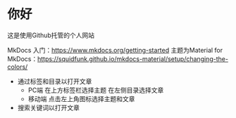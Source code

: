 # 你好

这是使用Github托管的个人网站

MkDocs 入门：https://www.mkdocs.org/getting-started
主题为Material for MkDocs：<https://squidfunk.github.io/mkdocs-material/setup/changing-the-colors/>

- 通过标签和目录以打开文章
    - PC端 在上方标签栏选择主题 在左侧目录选择文章
    - 移动端 点击左上角图标选择主题和文章
- 搜索关键词以打开文章
